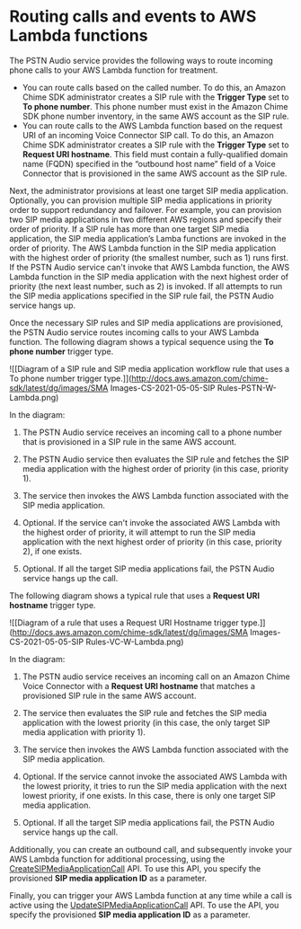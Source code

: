 # Routing calls and events to AWS Lambda functions<a name="route-calls-events"></a>

The PSTN Audio service provides the following ways to route incoming phone calls to your AWS Lambda function for treatment\.
+ You can route calls based on the called number\. To do this, an Amazon Chime SDK administrator creates a SIP rule with the **Trigger Type** set to **To phone number**\. This phone number must exist in the Amazon Chime SDK phone number inventory, in the same AWS account as the SIP rule\. 
+ You can route calls to the AWS Lambda function based on the request URI of an incoming Voice Connector SIP call\. To do this, an Amazon Chime SDK administrator creates a SIP rule with the **Trigger Type** set to **Request URI hostname**\. This field must contain a fully\-qualified domain name \(FQDN\) specified in the “outbound host name” field of a Voice Connector that is provisioned in the same AWS account as the SIP rule\.

Next, the administrator provisions at least one target SIP media application\. Optionally, you can provision multiple SIP media applications in priority order to support redundancy and failover\. For example, you can provision two SIP media applications in two different AWS regions and specify their order of priority\. If a SIP rule has more than one target SIP media application, the SIP media application’s Lamba functions are invoked in the order of priority\. The AWS Lambda function in the SIP media application with the highest order of priority \(the smallest number, such as 1\) runs first\. If the PSTN Audio service can't invoke that AWS Lambda function, the AWS Lambda function in the SIP media application with the next highest order of priority \(the next least number, such as 2\) is invoked\. If all attempts to run the SIP media applications specified in the SIP rule fail, the PSTN Audio service hangs up\. 

Once the necessary SIP rules and SIP media applications are provisioned, the PSTN Audio service routes incoming calls to your AWS Lambda function\. The following diagram shows a typical sequence using the **To phone number** trigger type\.

![\[Diagram of a SIP rule and SIP media application workflow rule that uses a To phone number trigger type.\]](http://docs.aws.amazon.com/chime-sdk/latest/dg/images/SMA Images-CS-2021-05-05-SIP Rules-PSTN-W-Lambda.png)

In the diagram:

1. The PSTN Audio service receives an incoming call to a phone number that is provisioned in a SIP rule in the same AWS account\.

1. The PSTN Audio service then evaluates the SIP rule and fetches the SIP media application with the highest order of priority \(in this case, priority 1\)\.

1. The service then invokes the AWS Lambda function associated with the SIP media application\.

1. Optional\. If the service can't invoke the associated AWS Lambda with the highest order of priority, it will attempt to run the SIP media application with the next highest order of priority \(in this case, priority 2\), if one exists\.

1. Optional\. If all the target SIP media applications fail, the PSTN Audio service hangs up the call\. 

The following diagram shows a typical rule that uses a **Request URI hostname** trigger type\.

![\[Diagram of a rule that uses a Request URI Hostname trigger type.\]](http://docs.aws.amazon.com/chime-sdk/latest/dg/images/SMA Images-CS-2021-05-05-SIP Rules-VC-W-Lambda.png)

In the diagram:

1. The PSTN audio service receives an incoming call on an Amazon Chime Voice Connector with a **Request URI hostname** that matches a provisioned SIP rule in the same AWS account\. 

1. The service then evaluates the SIP rule and fetches the SIP media application with the lowest priority \(in this case, the only target SIP media application with priority 1\)\. 

1. The service then invokes the AWS Lambda function associated with the SIP media application\.

1. Optional\. If the service cannot invoke the associated AWS Lambda with the lowest priority, it tries to run the SIP media application with the next lowest priority, if one exists\. In this case, there is only one target SIP media application\.

1. Optional\. If all the target SIP media applications fail, the PSTN Audio service hangs up the call\.

Additionally, you can create an outbound call, and subsequently invoke your AWS Lambda function for additional processing, using the [CreateSIPMediaApplicationCall](https://docs.aws.amazon.com/chime-sdk/latest/APIReference/API_CreateSipMediaApplicationCall.html) API\. To use this API, you specify the provisioned **SIP media application ID** as a parameter\. 

Finally, you can trigger your AWS Lambda function at any time while a call is active using the [UpdateSIPMediaApplicationCall](https://docs.aws.amazon.com/chime-sdk/latest/APIReference/API_UpdateSipMediaApplicationCall.html) API\. To use the API, you specify the provisioned **SIP media application ID** as a parameter\.